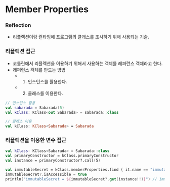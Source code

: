 # Member Properties

### Reflection
- 리플렉션이랑 런타임에 프로그램의 클래스를 조사하기 위해 사용되는 기술.

### 리플렉션 접근
- 코틀린에서 리플렉션을 이용하기 위해서 사용하는 객체를 레퍼런스 객체라고 한다.
- 레퍼런스 객체를 만드는 방법
  - 1) 인스턴스를 활용한다.
  - 2) 클래스를 이용한다.

```kotlin
// 인스턴스 활용 
val sabarada = Sabarada(5)
val kClass: KClass<out Sabarada> = sabarada::class

// 클래스 이용
val kClass: KClass<Sabarada> = Sabarada
```

### 리플렉션을 이용한 변수 접근

```kotlin
val kClass: KClass<Sabarada> = Sabarada::class
val primaryConstructor = kClass.primaryConstructor
val instance = primaryConstructor?.call(5)

val immutableSecret = kClass.memberProperties.find { it.name == "immutableSecret" }
immutableSecret?.isAccessible = true
println("immutableSecret = ${immutableSecret?.get(instance!!)}") // immutableSecret = 2
```